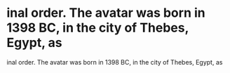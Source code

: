 # inal order. The avatar was born in 1398 BC, in the city of Thebes, Egypt, as

inal order. The avatar was born in 1398 BC, in the city of Thebes, Egypt, as